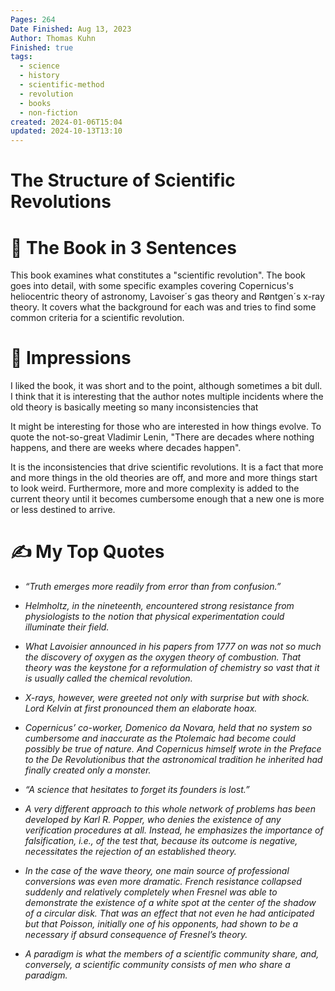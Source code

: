 ```yaml
---
Pages: 264
Date Finished: Aug 13, 2023
Author: Thomas Kuhn
Finished: true
tags:
  - science
  - history
  - scientific-method
  - revolution
  - books
  - non-fiction
created: 2024-01-06T15:04
updated: 2024-10-13T13:10
---
```

# The Structure of Scientific Revolutions



# 🚀 The Book in 3 Sentences
This book examines what constitutes a "scientific revolution". The book goes into detail, with some specific examples covering Copernicus's heliocentric theory of astronomy, Lavoiser´s gas theory and Røntgen´s x-ray theory.  It covers what the background for each was and tries to find some common criteria for a scientific revolution. 

# 🎨 Impressions
I liked the book, it was short and to the point, although sometimes a bit dull. 
I think that it is interesting that the author notes multiple incidents where the old theory is basically meeting so many inconsistencies that 

It might be interesting for those who are interested in how things evolve. To quote the not-so-great Vladimir Lenin, "There are decades where nothing happens, and there are weeks where decades happen". 

It is the inconsistencies that drive scientific revolutions. It is a fact that more and more things in the old theories are off, and more and more things start to look weird. Furthermore, more and more complexity is added to the current theory until it becomes cumbersome enough that a new one is more or less destined to arrive. 

# ✍️ My Top  Quotes

- *“Truth emerges more readily from error than from confusion.”* 
 
- *Helmholtz, in the nineteenth, encountered strong resistance from physiologists to the notion that physical experimentation could illuminate their field.* 
 
- *What Lavoisier announced in his papers from 1777 on was not so much the discovery of oxygen as the oxygen theory of combustion. That theory was the keystone for a reformulation of chemistry so vast that it is usually called the chemical revolution.* 
 
- *X-rays, however, were greeted not only with surprise but with shock. Lord Kelvin at first pronounced them an elaborate hoax.* 
 
- *Copernicus’ co-worker, Domenico da Novara, held that no system so cumbersome and inaccurate as the Ptolemaic had become could possibly be true of nature. And Copernicus himself wrote in the Preface to the De Revolutionibus that the astronomical tradition he inherited had finally created only a monster.* 
 
- *“A science that hesitates to forget its founders is lost.”* 
 
- *A very different approach to this whole network of problems has been developed by Karl R. Popper, who denies the existence of any verification procedures at all. Instead, he emphasizes the importance of falsification, i.e., of the test that, because its outcome is negative, necessitates the rejection of an established theory.* 
 
- *In the case of the wave theory, one main source of professional conversions was even more dramatic. French resistance collapsed suddenly and relatively completely when Fresnel was able to demonstrate the existence of a white spot at the center of the shadow of a circular disk. That was an effect that not even he had anticipated but that Poisson, initially one of his opponents, had shown to be a necessary if absurd consequence of Fresnel’s theory.* 
 
- *A paradigm is what the members of a scientific community share, and, conversely, a scientific community consists of men who share a paradigm.* 
 
